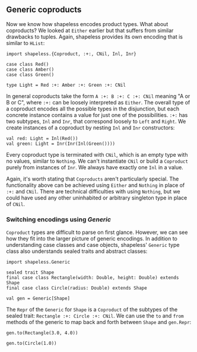 ## Generic coproducts

Now we know how shapeless encodes product types.
What about coproducts?
We looked at `Either` earlier
but that suffers from similar drawbacks to tuples.
Again, shapeless provides its own encoding that is similar to `HList`:

```tut:book:silent
import shapeless.{Coproduct, :+:, CNil, Inl, Inr}

case class Red()
case class Amber()
case class Green()

type Light = Red :+: Amber :+: Green :+: CNil
```

In general coproducts take the form
`A :+: B :+: C :+: CNil` meaning "A or B or C",
where `:+:` can be loosely interpreted as `Either`.
The overall type of a coproduct
encodes all the possible types in the disjunction,
but each concrete instance
contains a value for just one of the possibilities.
`:+:` has two subtypes, `Inl` and `Inr`,
that correspond loosely to `Left` and `Right`.
We create instances of a coproduct by
nesting `Inl` and `Inr` constructors:

```tut:book
val red: Light = Inl(Red())
val green: Light = Inr(Inr(Inl(Green())))
```

Every coproduct type is terminated with `CNil`,
which is an empty type with no values, similar to `Nothing`.
We can't instantiate `CNil`
or build a `Coproduct` purely from instances of `Inr`.
We always have exactly one `Inl` in a value.

Again, it's worth stating that `Coproducts` aren't particularly special.
The functionality above can be achieved using `Either` and `Nothing`
in place of `:+:` and `CNil`.
There are technical difficulties with using `Nothing`,
but we could have used
any other uninhabited or arbitrary singleton type in place of `CNil`.

### Switching encodings using *Generic*

`Coproduct` types are difficult to parse on first glance.
However, we can see how they fit
into the larger picture of generic encodings.
In addition to understanding case classes and case objects,
shapeless' `Generic` type class also understands
sealed traits and abstract classes:

```tut:book:silent
import shapeless.Generic

sealed trait Shape
final case class Rectangle(width: Double, height: Double) extends Shape
final case class Circle(radius: Double) extends Shape
```

```tut:book
val gen = Generic[Shape]
```

The `Repr` of the `Generic` for `Shape` is
a `Coproduct` of the subtypes of the sealed trait:
`Rectangle :+: Circle :+: CNil`.
We can use the `to` and `from` methods of the generic
to map back and forth between `Shape` and `gen.Repr`:

```tut:book
gen.to(Rectangle(3.0, 4.0))

gen.to(Circle(1.0))
```
